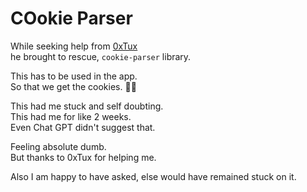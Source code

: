 # COokie Parser

While seeking help from [0xTux](https://github.com/0xTux)  
he brought to rescue, `cookie-parser` library.  

This has to be used in the app.  
So that we get the cookies. 🍪️🍪️

This had me stuck and self doubting.  
This had me for like 2 weeks.  
Even Chat GPT didn't  suggest that.  

Feeling absolute dumb.  
But thanks to 0xTux for helping me.  

Also I am happy to have asked, else would have remained stuck on it.
